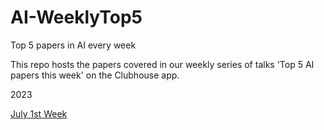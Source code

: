 # AI-WeeklyTop5
Top 5 papers in AI every week

This repo hosts the papers covered in our weekly series of talks 'Top 5 AI papers this week' on the Clubhouse app.

2023

[July 1st Week](https://github.com/dataplayer12/AI-WeeklyTop5/blob/main/July-1st-week/README.md)
